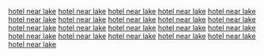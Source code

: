 <a href="https://maps.google.com.bn/url?q=https://sunvilla.in">hotel near lake</a>
<a href="https://www.google.bj/url?q=https://sunvilla.in">hotel near lake</a>
<a href="https://maps.google.bf/url?q=https://sunvilla.in">hotel near lake</a>
<a href="https://images.google.com.tj/url?q=https://sunvilla.in">hotel near lake</a>
<a href="https://maps.google.com.vc/url?q=https://sunvilla.in">hotel near lake</a>
<a href="https://images.google.com.vc/url?q=https://sunvilla.in">hotel near lake</a>
<a href="https://maps.google.com.pg/url?q=https://sunvilla.in">hotel near lake</a>
<a href="https://maps.google.tl/url?q=https://sunvilla.in">hotel near lake</a>
<a href="https://images.google.tl/url?q=https://sunvilla.in">hotel near lake</a>
<a href="https://images.google.gy/url?q=https://sunvilla.in">hotel near lake</a>
<a href="https://images.google.so/url?q=https://sunvilla.in">hotel near lake</a>
<a href="https://maps.google.st/url?q=https://sunvilla.in">hotel near lake</a>
<a href="https://images.google.com.sl/url?q=https://sunvilla.in">hotel near lake</a>
<a href="https://maps.google.ga/url?q=https://sunvilla.in">hotel near lake</a>
<a href="https://images.google.ne/url?q=https://sunvilla.in">hotel near lake</a>
<a href="https://maps.google.gp/url?q=https://sunvilla.in">hotel near lake</a>
<a href="https://maps.google.kz/url?q=https://sunvilla.in">hotel near lake</a>
<a href="https://images.google.com.mt/url?q=https://sunvilla.in">hotel near lake</a>
<a href="https://maps.google.com.mt/url?sa=t&url=https://sunvilla.in/">hotel near lake</a>
<a href="https://images.google.jo/url?q=https://sunvilla.in">hotel near lake</a>
<a href="https://maps.google.jo/url?sa=t&url=https://sunvilla.in/">hotel near lake</a>
